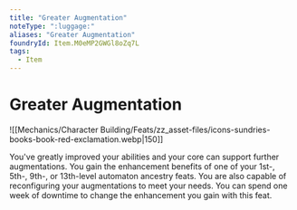 ```yaml
---
title: "Greater Augmentation"
noteType: ":luggage:"
aliases: "Greater Augmentation"
foundryId: Item.M0eMP2GWGl8oZq7L
tags:
  - Item
---
```


# Greater Augmentation
![[Mechanics/Character Building/Feats/zz_asset-files/icons-sundries-books-book-red-exclamation.webp|150]]

You've greatly improved your abilities and your core can support further augmentations. You gain the enhancement benefits of one of your 1st-, 5th-, 9th-, or 13th-level automaton ancestry feats. You are also capable of reconfiguring your augmentations to meet your needs. You can spend one week of downtime to change the enhancement you gain with this feat.
